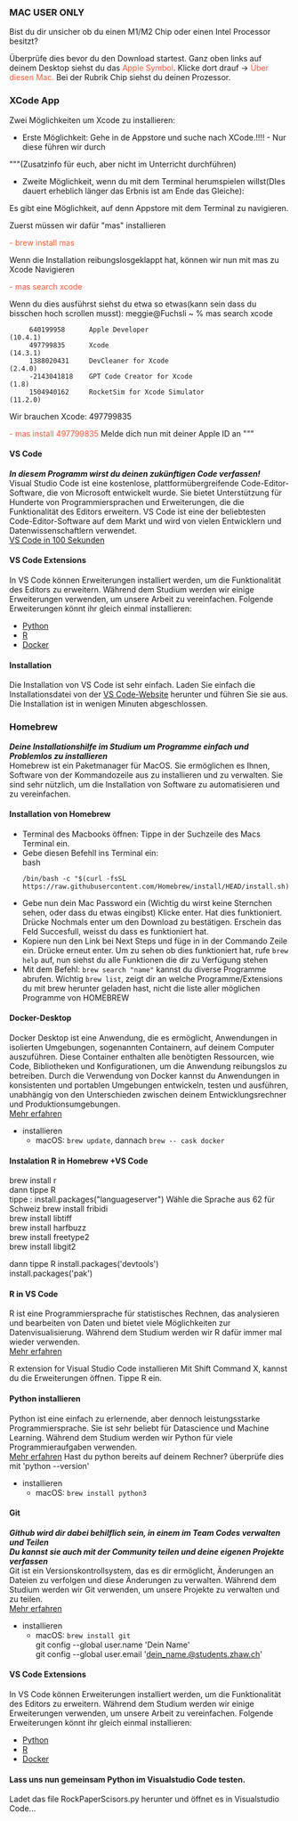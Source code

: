 ### MAC USER ONLY
Bist du dir unsicher ob du einen M1/M2 Chip oder einen Intel Processor besitzt? 

Überprüfe dies bevor du den Download startest. Ganz oben links auf deinem Desktop siehst du das <span style="color: #FF5733">Apple Symbol</span>. Klicke dort drauf -> <span style="color: #FF5733">Über diesen Mac.</span> Bei der Rubrik Chip siehst du deinen Prozessor.

### XCode App

Zwei Möglichkeiten um Xcode zu installieren:

- Erste Möglichkeit: Gehe in de Appstore und suche nach XCode.!!!! - Nur diese führen wir durch


"""(Zusatzinfo für euch, aber nicht im Unterricht durchführen)
- Zweite Möglichkeit, wenn du mit dem Terminal herumspielen willst(DIes dauert erheblich länger das Erbnis ist am Ende das Gleiche):

Es gibt eine Möglichkeit, auf denn Appstore mit dem Terminal zu navigieren.

Zuerst müssen wir dafür "mas" installieren

<span style="color: #FF5733">- brew install mas</span>

Wenn die Installation reibungslosgeklappt hat, können wir nun mit mas zu Xcode Navigieren

<span style="color: #FF5733">- mas search xcode </span>


Wenn du dies ausführst siehst du etwa so etwas(kann sein dass du bisschen hoch scrollen musst):
meggie@Fuchsli ~ % mas search xcode


         640199958      Apple Developer                                    (10.4.1)
         497799835      Xcode                                              (14.3.1)
         1388020431     DevCleaner for Xcode                               (2.4.0)
         -2143041818    GPT Code Creator for Xcode                         (1.8)
         1504940162     RocketSim for Xcode Simulator                      (11.2.0)
Wir brauchen Xcode: 497799835 

<span style="color: #FF5733">- mas install 497799835</span>
Melde dich nun mit deiner Apple ID an
"""


#### VS Code
***In diesem Programm wirst du deinen zukünftigen Code verfassen!*** <br>
Visual Studio Code ist eine kostenlose, plattformübergreifende Code-Editor-Software, die von Microsoft entwickelt wurde. Sie bietet Unterstützung für Hunderte von Programmiersprachen und Erweiterungen, die die Funktionalität des Editors erweitern. VS Code ist eine der beliebtesten Code-Editor-Software auf dem Markt und wird von vielen Entwicklern und Datenwissenschaftlern verwendet. <br>
[VS Code in 100 Sekunden](https://www.youtube.com/watch?v=KMxo3T_MTvY&ab_channel=Fireship)

#### VS Code Extensions

In VS Code können Erweiterungen installiert werden, um die Funktionalität des Editors zu erweitern. Während dem Studium werden wir einige Erweiterungen verwenden, um unsere Arbeit zu vereinfachen. Folgende Erweiterungen könnt ihr gleich einmal installieren:

- [Python](https://marketplace.visualstudio.com/items?itemName=ms-python.python)
- [R](https://marketplace.visualstudio.com/items?itemName=Ikuyadeu.r)
- [Docker](https://marketplace.visualstudio.com/items?itemName=ms-azuretools.vscode-docker)

#### Installation

Die Installation von VS Code ist sehr einfach. Laden Sie einfach die Installationsdatei von der [VS Code-Website](https://code.visualstudio.com/) herunter und führen Sie sie aus. Die Installation ist in wenigen Minuten abgeschlossen.

### Homebrew
***Deine Installationshilfe im Studium um Programme einfach und Problemlos zu installieren*** <br>
Homebrew ist ein Paketmanager für MacOS. Sie ermöglichen es Ihnen, Software von der Kommandozeile aus zu installieren und zu verwalten. Sie sind sehr nützlich, um die Installation von Software zu automatisieren und zu vereinfachen.

#### Installation von Homebrew

- Terminal des Macbooks öffnen: Tippe in der Suchzeile des Macs Terminal ein.
- Gebe diesen Befehll ins Terminal ein:<br>
bash<br>
   ```
   /bin/bash -c "$(curl -fsSL https://raw.githubusercontent.com/Homebrew/install/HEAD/install.sh)"
   ```
- Gebe nun dein Mac Password ein (Wichtig du wirst keine Sternchen sehen, oder dass du etwas eingibst)
Klicke enter. Hat dies funktioniert. Drücke Nochmals enter um den Download zu bestätigen. 
Erschein das Feld Succesfull, weisst du dass es funktioniert hat. 
- Kopiere nun den Link bei Next Steps und füge in in der Commando Zeile ein. Drücke erneut enter. Um zu sehen ob dies funktioniert hat, rufe `brew help` auf, nun siehst du alle Funktionen die dir zu Verfügung stehen
- Mit dem Befehl: `brew search "name"` kannst du diverse Programme abrufen.
Wichtig `brew list`, zeigt dir an welche Programme/Extensions du mit brew herunter geladen hast, nicht die liste aller möglichen Programme von HOMEBREW
</details>

#### Docker-Desktop

Docker Desktop ist eine Anwendung, die es ermöglicht, Anwendungen in isolierten Umgebungen, sogenannten Containern, auf deinem Computer auszuführen. Diese Container enthalten alle benötigten Ressourcen, wie Code, Bibliotheken und Konfigurationen, um die Anwendung reibungslos zu betreiben. Durch die Verwendung von Docker kannst du Anwendungen in konsistenten und portablen Umgebungen entwickeln, testen und ausführen, unabhängig von den Unterschieden zwischen deinem Entwicklungsrechner und Produktionsumgebungen. <br>
[Mehr erfahren](https://www.docker.com/why-docker)

- installieren
   - macOS:  `brew update`, dannach `brew -- cask docker`

#### Instalation R in Homebrew +VS Code
brew install r <br>
dann tippe R <br>
tippe : install.packages("languageserver")
Wähle die Sprache aus 62 für Schweiz
brew install fribidi <br>
brew install libtiff <br>
brew install harfbuzz <br>
brew install freetype2 <br>
brew install libgit2 <br>

dann tippe R
install.packages('devtools')<br>
install.packages('pak')<br>


#### R in VS Code

R ist eine Programmiersprache für statistisches Rechnen, das analysieren und bearbeiten von Daten und bietet viele Möglichkeiten zur Datenvisualisierung. Während dem Studium werden wir R dafür immer mal wieder verwenden. <br>
[Mehr erfahren](https://www.r-project.org/about.html)

R extension for Visual Studio Code installieren
Mit Shift Command X, kannst du die Erweiterungen öffnen. Tippe R ein. <br>



#### Python installieren

Python ist eine einfach zu erlernende, aber dennoch leistungsstarke Programmiersprache. Sie ist sehr beliebt für Datascience und Machine Learning. Während dem Studium werden wir Python für viele Programmieraufgaben verwenden. <br>
[Mehr erfahren](https://www.python.org/about/)
Hast du python bereits auf deinem Rechner? überprüfe dies mit 'python --version'
- installieren
   - macOS: `brew install python3`


               

#### Git
***Github wird dir dabei behilflich sein, in einem im Team Codes verwalten und Teilen*** <br>
***Du kannst sie auch mit der Community teilen und deine eigenen Projekte verfassen*** <br>
Git ist ein Versionskontrollsystem, das es dir ermöglicht, Änderungen an Dateien zu verfolgen und diese Änderungen zu verwalten. Während dem Studium werden wir Git verwenden, um unsere Projekte zu verwalten und zu teilen. <br>
[Mehr erfahren](https://git-scm.com/about)

- installieren
   - macOS: `brew install git`<br>
   git config --global user.name 'Dein Name'<br>
   git config --global user.email 'dein_name.@students.zhaw.ch'<br>

#### VS Code Extensions

In VS Code können Erweiterungen installiert werden, um die Funktionalität des Editors zu erweitern. Während dem Studium werden wir einige Erweiterungen verwenden, um unsere Arbeit zu vereinfachen. Folgende Erweiterungen könnt ihr gleich einmal installieren:

- [Python](https://marketplace.visualstudio.com/items?itemName=ms-python.python)
- [R](https://marketplace.visualstudio.com/items?itemName=Ikuyadeu.r)
- [Docker](https://marketplace.visualstudio.com/items?itemName=ms-azuretools.vscode-docker)




#### Lass uns nun gemeinsam Python im Visualstudio Code testen. 
Ladet das file RockPaperScisors.py herunter und öffnet es in Visualstudio Code...